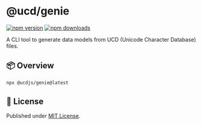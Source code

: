 # @ucd/genie

[![npm version][npm-version-src]][npm-version-href]
[![npm downloads][npm-downloads-src]][npm-downloads-href]

A CLI tool to generate data models from UCD (Unicode Character Database) files.

## 📦 Overview

```bash
npx @ucdjs/genie@latest
```

## 📄 License

Published under [MIT License](./LICENSE).

<!-- Badges -->

[npm-version-src]: https://img.shields.io/npm/v/@ucd/genie?style=flat&colorA=18181B&colorB=4169E1
[npm-version-href]: https://npmjs.com/package/@ucd/genie
[npm-downloads-src]: https://img.shields.io/npm/dm/@ucd/genie?style=flat&colorA=18181B&colorB=4169E1
[npm-downloads-href]: https://npmjs.com/package/@ucd/genie
